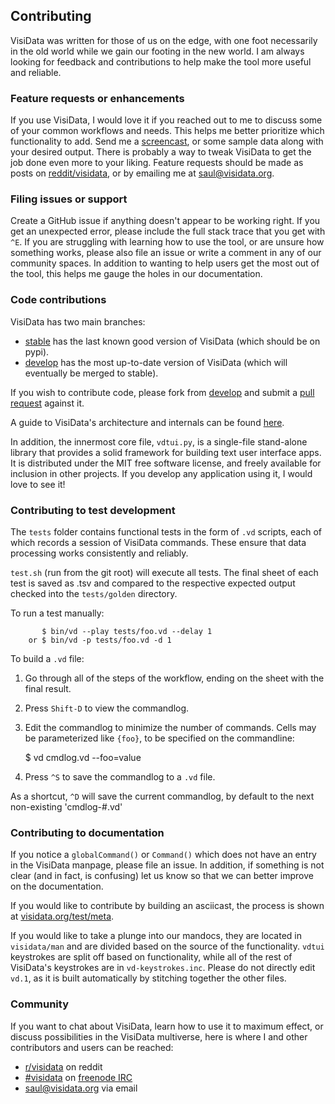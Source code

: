 ## Contributing

VisiData was written for those of us on the edge, with one foot necessarily in the old world while we gain our footing in the new world.  I am always looking for feedback and contributions to help make the tool more useful and reliable.

### Feature requests or enhancements

If you use VisiData, I would love it if you reached out to me to discuss some of your common workflows and needs. This helps me better prioritize which functionality to add. Send me a [screencast](http://asciinema.org), or some sample data along with your desired output.  There is probably a way to tweak VisiData to get the job done even more to your liking.  Feature requests should be made as posts on [reddit/visidata](http://reddit.com/r/visidata), or by emailing me at [saul@visidata.org](mailto:saul@visidata.org).

### Filing issues or support

Create a GitHub issue if anything doesn't appear to be working right. If you get an unexpected error, please include the full stack trace that you get with `^E`. If you are struggling with learning how to use the tool, or are unsure how something works, please also file an issue or write a comment in any of our community spaces. In addition to wanting to help users get the most out of the tool, this helps me gauge the holes in our documentation.

### Code contributions

VisiData has two main branches:
- [stable](https://github.com/saulpw/visidata/tree/stable) has the last known good version of VisiData (which should be on pypi).
- [develop](https://github.com/saulpw/visidata/tree/develop) has the most up-to-date version of VisiData (which will eventually be merged to stable).

If you wish to contribute code, please fork from [develop](https://github.com/saulpw/visidata/tree/develop) and submit a [pull request](https://github.com/saulpw/visidata/pulls) against it.

A guide to VisiData's architecture and internals can be found [here](http://visidata.org/design).

In addition, the innermost core file, `vdtui.py`, is a single-file stand-alone library that provides a solid framework for building text user interface apps. It is distributed under the MIT free software license, and freely available for inclusion in other projects. If you develop any application using it, I would love to see it!

### Contributing to test development

The `tests` folder contains functional tests in the form of `.vd` scripts, each of which records a session of VisiData commands.  These ensure that data processing works consistently and reliably.

`test.sh` (run from the git root) will execute all tests.  The final sheet of each test is saved as .tsv and compared to the respective expected output checked into the `tests/golden` directory.

To run a test manually:

```
       $ bin/vd --play tests/foo.vd --delay 1
    or $ bin/vd -p tests/foo.vd -d 1
```

To build a `.vd` file:

1. Go through all of the steps of the workflow, ending on the sheet with the final result.
2. Press `Shift-D` to view the commandlog.
3. Edit the commandlog to minimize the number of commands.  Cells may be parameterized like `{foo}`, to be specified on the commandline:

    $ vd cmdlog.vd --foo=value  

4. Press `^S` to save the commandlog to a `.vd` file.

As a shortcut, `^D` will save the current commandlog, by default to the next non-existing 'cmdlog-#.vd'

### Contributing to documentation

If you notice a `globalCommand()` or `Command()` which does not have an entry in the VisiData manpage, please file an issue. In addition, if something is not clear (and in fact, is confusing) let us know so that we can better improve on the documentation.

If you would like to contribute by building an asciicast, the process is shown at [visidata.org/test/meta](http://visidata.org/test/meta).

If you would like to take a plunge into our mandocs, they are located in `visidata/man` and are divided based on the source of the functionality. `vdtui` keystrokes are split off based on functionality, while all of the rest of VisiData's keystrokes are in `vd-keystrokes.inc`. Please do not directly edit `vd.1`, as it is built automatically by stitching together the other files.

### Community

If you want to chat about VisiData, learn how to use it to maximum effect, or discuss possibilities in the VisiData multiverse, here is where I and other contributors and users can be reached:

- [r/visidata](http://reddit.com/r/visidata) on reddit
- [#visidata](irc://frenode.net/#visidata) on [freenode IRC](https://webchat.freenode.net)
- [saul@visidata.org](mailto:saul@visidata.org) via email
